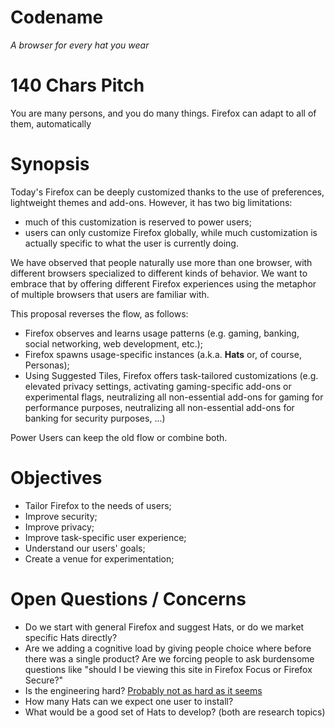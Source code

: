 Codename
========

*A browser for every hat you wear*

140 Chars Pitch
===============

You are many persons, and you do many things. Firefox can adapt to all of them, automatically

Synopsis
========

Today's Firefox can be deeply customized thanks to the use of preferences, lightweight themes and add-ons. However, it has two big limitations:
 * much of this customization is reserved to power users;
 * users can only customize Firefox globally, while much customization is actually specific to what the user is currently doing.

We have observed that people naturally use more than one browser, with different browsers specialized to different kinds of behavior.  We want to embrace that by offering different Firefox experiences using the metaphor of multiple browsers that users are familiar with.

This proposal reverses the flow, as follows:
 * Firefox observes and learns usage patterns (e.g. gaming, banking, social networking, web development, etc.);
 * Firefox spawns usage-specific instances (a.k.a. **Hats** or, of course, Personas);
 * Using Suggested Tiles, Firefox offers task-tailored customizations (e.g. elevated privacy settings, activating gaming-specific add-ons or experimental flags, neutralizing all non-essential add-ons for gaming for performance purposes, neutralizing all non-essential add-ons for banking for security purposes, ...)

Power Users can keep the old flow or combine both.

Objectives
==========

 * Tailor Firefox to the needs of users;
 * Improve security;
 * Improve privacy;
 * Improve task-specific user experience;
 * Understand our users' goals;
 * Create a venue for experimentation;

Open Questions / Concerns
=========================

 * Do we start with general Firefox and suggest Hats, or do we market specific Hats directly?
 * Are we adding a cognitive load by giving people choice where before there was a single product?  Are we forcing people to ask burdensome questions like "should I be viewing this site in Firefox Focus or Firefox Secure?"
 * Is the engineering hard?  [Probably not as hard as it seems](https://github.com/Yoric/redreaming-firefox/blob/master/hats/details.md#implementation)
 * How many Hats can we expect one user to install?
 * What would be a good set of Hats to develop? (both are research topics)
